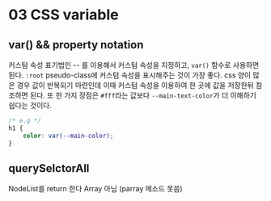 # 03 CSS variable

## var() && property notation

커스텀 속성 표기법인 -- 를 이용해서 커스텀 속성을 지정하고, `var()` 함수로 사용하면된다.
`:root` pseudo-class에 커스텀 속성을 표시해주는 것이 가장 좋다.
css 양이 많은 경우 값이 반복되기 마련인데 이때 커스텀 속성을 이용하여 한 곳에 값을 저장한뒤 참조하면 된다. 또 한 가지 장점은 `#fff`라는 값보다 `--main-text-color`가 더 이해하기 쉽다는 것이다.

```css
/* e.g */
h1 {
	color: var(--main-color);
}
```

## querySelctorAll

NodeList를 return 한다
Array 아님 (parray 메소드 못씀)
